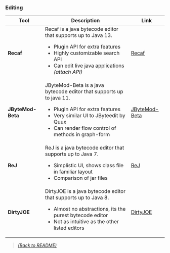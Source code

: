 ### Editing

| Tool  | Description  | Link |
|-------|--------------|------|
| **Recaf** | Recaf is a java bytecode editor that supports up to Java 13. <ul><li>Plugin API for extra features</li><li>Highly customizable search API</li><li>Can edit live java applications _(attach API)_</li></ul> | [Recaf](https://github.com/Col-E/Recaf) |
| **JByteMod-Beta** | JByteMod-Beta is a java bytecode editor that supports up to java 11. <ul><li>Plugin API for extra features</li><li>Very similar UI to JByteedit by Quux</li><li>Can render flow control of methods in graph-form</li></ul> | [JByteMod-Beta](https://github.com/GraxCode/JByteMod-Beta) |
| **ReJ** | ReJ is a java bytecode editor that supports up to Java 7. <ul><li>Simplistic UI, shows class file in familiar layout</li><li>Comparison of jar files</li></ul> | [ReJ](http://rejava.sourceforge.net/index.html) |
| **DirtyJOE** | DirtyJOE is a java bytecode editor that supports up to Java 8. <ul><li>Almost no abstractions, its the purest bytecode editor</li><li>Not as intuitive as the other listed editors</li></ul> | [DirtyJOE](http://dirty-joe.com/) |

> [_(Back to README)_](README.md)
